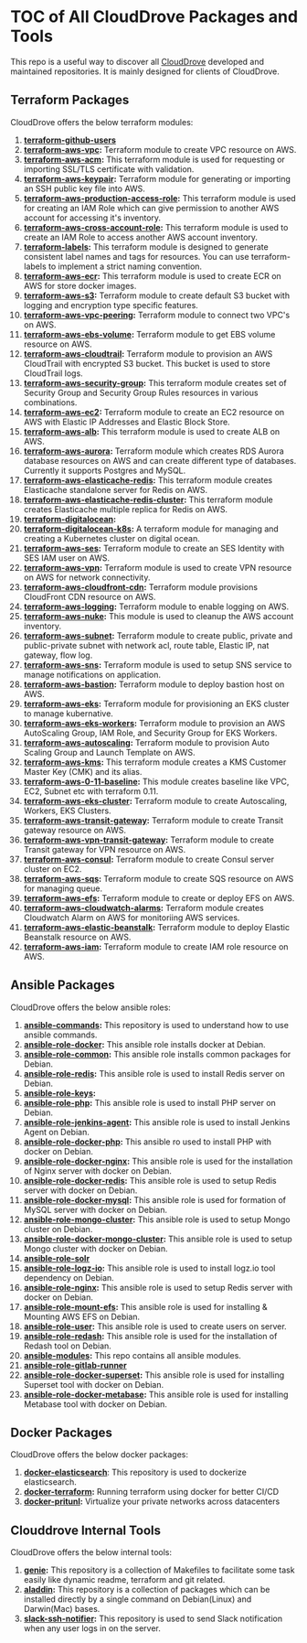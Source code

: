 # TOC of All CloudDrove Packages and Tools

This repo is a useful way to discover all [CloudDrove](https://clouddrove.com) developed and maintained repositories. It is mainly designed for clients of CloudDrove.

## Terraform Packages

CloudDrove offers the below terraform modules:
1. **[terraform-github-users](https://github.com/clouddrove/terraform-github-users)**
2. **[terraform-aws-vpc](https://github.com/clouddrove/terraform-aws-vpc):** Terraform module to create VPC resource on AWS.
3. **[terraform-aws-acm](https://github.com/clouddrove/terraform-aws-acm):** This terraform module is used for requesting or importing SSL/TLS certificate with validation.
4. **[terraform-aws-keypair](https://github.com/clouddrove/terraform-aws-keypair):** Terraform module for generating or importing an SSH public key file into AWS.
5. **[terraform-aws-production-access-role](https://github.com/clouddrove/terraform-aws-production-access-role):** This terraform module is used for creating an IAM Role which can give permission to another AWS account for accessing it's inventory.
6. **[terraform-aws-cross-account-role](https://github.com/clouddrove/terraform-aws-cross-account-role):** This terraform module is used to create an IAM Role to access another AWS account inventory.
7. **[terraform-labels](https://github.com/clouddrove/terraform-labels):** This terraform module is designed to generate consistent label names and tags for resources. You can use terraform-labels to implement a strict naming convention.
8. **[terraform-aws-ecr](https://github.com/clouddrove/terraform-aws-ecr):** This terraform module is used to create ECR on AWS for store docker images.
9. **[terraform-aws-s3](https://github.com/clouddrove/terraform-aws-s3):** Terraform module to create default S3 bucket with logging and encryption type specific features.
10. **[terraform-aws-vpc-peering](https://github.com/clouddrove/terraform-aws-vpc-peering):** Terraform module to connect two VPC's on AWS.
11. **[terraform-aws-ebs-volume](https://github.com/clouddrove/terraform-aws-ebs-volume):** Terraform module to get EBS volume resource on AWS.
12. **[terraform-aws-cloudtrail](https://github.com/clouddrove/terraform-aws-cloudtrail):** Terraform module to provision an AWS CloudTrail with encrypted S3 bucket. This bucket is used to store CloudTrail logs.
13. **[terraform-aws-security-group](https://github.com/clouddrove/terraform-aws-security-group):** This terraform module creates set of Security Group and Security Group Rules resources in various combinations.
14. **[terraform-aws-ec2](https://github.com/clouddrove/terraform-aws-ec2):** Terraform module to create an EC2 resource on AWS with Elastic IP Addresses and Elastic Block Store.
15. **[terraform-aws-alb](https://github.com/clouddrove/terraform-aws-alb):** This terraform module is used to create ALB on AWS.
16. **[terraform-aws-aurora](https://github.com/clouddrove/terraform-aws-aurora):** Terraform module which creates RDS Aurora database resources on AWS and can create different type of databases. Currently it supports Postgres and MySQL.
17. **[terraform-aws-elasticache-redis](https://github.com/clouddrove/terraform-aws-elasticache-redis):** This terraform module creates Elasticache standalone server for Redis on AWS.
18. **[terraform-aws-elasticache-redis-cluster](https://github.com/clouddrove/terraform-aws-elasticache-redis-cluster):** This terraform module creates Elasticache multiple replica for Redis on AWS.
19. **[terraform-digitalocean](https://github.com/clouddrove/terraform-digitalocean):** 
20. **[terraform-digitalocean-k8s](https://github.com/clouddrove/terraform-digitalocean-k8s):** A terraform module for managing and creating a Kubernetes cluster on digital ocean.
21. **[terraform-aws-ses](https://github.com/clouddrove/terraform-aws-ses):** Terraform module to create an SES Identity with SES IAM user on AWS.
22. **[terraform-aws-vpn](https://github.com/clouddrove/terraform-aws-vpn):** Terraform module is used to create VPN resource on AWS for network connectivity.
23. **[terraform-aws-cloudfront-cdn](https://github.com/clouddrove/terraform-aws-cloudfront-cdn):** Terraform module provisions CloudFront CDN resource on AWS.
24. **[terraform-aws-logging](https://github.com/clouddrove/terraform-aws-logging):** Terraform module to enable logging on AWS.
25. **[terraform-aws-nuke](https://github.com/clouddrove/terraform-aws-nuke):** This module is used to cleanup the AWS account inventory.
26. **[terraform-aws-subnet](https://github.com/clouddrove/terraform-aws-subnet):** Terraform module to create public, private and public-private subnet with network acl, route table, Elastic IP, nat gateway, flow log.
27. **[terraform-aws-sns](https://github.com/clouddrove/terraform-aws-sns):** Terraform module is used to setup SNS service to manage notifications on application.
28. **[terraform-aws-bastion](https://github.com/clouddrove/terraform-aws-bastion):** Terraform module to deploy bastion host on AWS. 
29. **[terraform-aws-eks](https://github.com/clouddrove/terraform-aws-eks):** Terraform module for provisioning an EKS cluster to manage kubernative.
30. **[terraform-aws-eks-workers](https://github.com/clouddrove/terraform-aws-eks-workers):** Terraform module to provision an AWS AutoScaling Group, IAM Role, and Security Group for EKS Workers.
31. **[terraform-aws-autoscaling](https://github.com/clouddrove/terraform-aws-autoscaling):** Terraform module to provision Auto Scaling Group and Launch Template on AWS.
32. **[terraform-aws-kms](https://github.com/clouddrove/terraform-aws-kms):** This terraform module creates a KMS Customer Master Key (CMK) and its alias.
33. **[terraform-aws-0-11-baseline](https://github.com/clouddrove/terraform-aws-0-11-baseline):** This module creates baseline like VPC, EC2, Subnet etc with terraform 0.11.
34. **[terraform-aws-eks-cluster](https://github.com/clouddrove/terraform-aws-eks-cluster):** Terraform module to create Autoscaling, Workers, EKS Clusters.
35. **[terraform-aws-transit-gateway](https://github.com/clouddrove/terraform-aws-transit-gateway):** Terraform module to create Transit gateway resource on AWS.
36. **[terraform-aws-vpn-transit-gateway](https://github.com/clouddrove/terraform-aws-vpn-transit-gateway):** Terraform module to create Transit gateway for VPN resource on AWS.
37. **[terraform-aws-consul](https://github.com/clouddrove/terraform-aws-consul):** Terraform module to create Consul server cluster on EC2.
38. **[terraform-aws-sqs](https://github.com/clouddrove/terraform-aws-sqs):** Terraform module to create SQS resource on AWS for managing queue.
39. **[terraform-aws-efs](https://github.com/clouddrove/terraform-aws-efs):** Terraform module to create or deploy EFS on AWS.
40. **[terraform-aws-cloudwatch-alarms](https://github.com/clouddrove/terraform-aws-cloudwatch-alarms):** Terraform module creates Cloudwatch Alarm on AWS for monitoriing AWS services.
41. **[terraform-aws-elastic-beanstalk](https://github.com/clouddrove/terraform-aws-elastic-beanstalk):** Terraform module to deploy Elastic Beanstalk resource on AWS.
42. **[terraform-aws-iam](https://github.com/clouddrove/terraform-aws-iam):** Terraform module to create IAM role resource on AWS.

## Ansible Packages

CloudDrove offers the below ansible roles:

1. **[ansible-commands](https://github.com/clouddrove/ansible-commands):** This repository is used to understand how to use ansible commands.
2. **[ansible-role-docker](https://github.com/clouddrove/ansible-role-docker):** This ansible role installs docker at Debian.
3. **[ansible-role-common](https://github.com/clouddrove/ansible-role-common):** This ansible role installs common packages for Debian.
4. **[ansible-role-redis](https://github.com/clouddrove/ansible-role-redis):** This ansible role is used to  install Redis server on Debian.
5. **[ansible-role-keys](https://github.com/clouddrove/ansible-role-keys):**
6. **[ansible-role-php](https://github.com/clouddrove/ansible-role-php):** This ansible role is used to install PHP server on Debian.
7. **[ansible-role-jenkins-agent](https://github.com/clouddrove/ansible-role-jenkins-agent):** This ansible role is used to install Jenkins Agent on Debian.
8. **[ansible-role-docker-php](https://github.com/clouddrove/ansible-role-docker-php):** This ansible ro used to install PHP with docker on Debian.
9. **[ansible-role-docker-nginx](https://github.com/clouddrove/ansible-role-docker-nginx):** This ansible role is used for the installation of Nginx server with docker on Debian.
10. **[ansible-role-docker-redis](https://github.com/clouddrove/ansible-role-docker-redis):** This ansible role is used to setup Redis server with docker on Debian.
11. **[ansible-role-docker-mysql](https://github.com/clouddrove/ansible-role-docker-mysql):** This ansible role is used for formation of MySQL server with docker on Debian.
12. **[ansible-role-mongo-cluster](https://github.com/clouddrove/ansible-role-mongo-cluster):** This ansible role is used to setup Mongo cluster on Debian.
13. **[ansible-role-docker-mongo-cluster](https://github.com/clouddrove/ansible-role-docker-mongo-cluster):** This ansible role is used to setup Mongo cluster with docker on Debian.
14. **[ansible-role-solr](https://github.com/clouddrove/ansible-role-solr)**
15. **[ansible-role-logz-io](https://github.com/clouddrove/ansible-role-logz-io):** This ansible role is used to install logz.io tool dependency on Debian.
16. **[ansible-role-nginx](https://github.com/clouddrove/ansible-role-nginx):** This ansible role is used to setup Redis server with docker on Debian.
17. **[ansible-role-mount-efs](https://github.com/clouddrove/ansible-role-mount-efs):** This ansible role is used for installing & Mounting AWS EFS on Debian.
18. **[ansible-role-user](https://github.com/clouddrove/ansible-role-user):** This ansible role is used to create users on server.
19. **[ansible-role-redash](https://github.com/clouddrove/ansible-role-redash):** This ansible role is used for the installation of Redash tool on Debian.
20. **[ansible-modules](https://github.com/clouddrove/ansible-modules):** This repo contains all ansible modules.
21. **[ansible-role-gitlab-runner](https://github.com/clouddrove/ansible-role-gitlab-runner)** 
22. **[ansible-role-docker-superset](https://github.com/clouddrove/ansible-role-docker-superset):** This ansible role is used for installing Superset tool with docker on Debian.
23. **[ansible-role-docker-metabase](https://github.com/clouddrove/ansible-role-docker-metabase):** This ansible role is used for installing Metabase tool with docker on Debian.

## Docker Packages

CloudDrove offers the below docker packages:

1. **[docker-elasticsearch](https://github.com/clouddrove/docker-elasticsearch)**: This repository is used to dockerize elasticsearch.
2. **[docker-terraform](https://github.com/clouddrove/docker-terraform):** Running terraform using docker for better CI/CD
3. **[docker-pritunl](https://github.com/clouddrove/docker-pritunl):** Virtualize your private networks across datacenters

## Clouddrove Internal Tools

CloudDrove offers the below internal tools:

1. **[genie](https://github.com/clouddrove/genie):** This repository is a collection of Makefiles to facilitate some task easily like dynamic readme, terraform and git related.
2. **[aladdin](https://github.com/clouddrove/aladdin):** This repository is a collection of packages which can be installed directly by a single command on Debian(Linux) and Darwin(Mac) bases.
3. **[slack-ssh-notifier](https://github.com/clouddrove/slack-ssh-notifier):** This repository is used to send Slack notification when any user logs in on the server.
